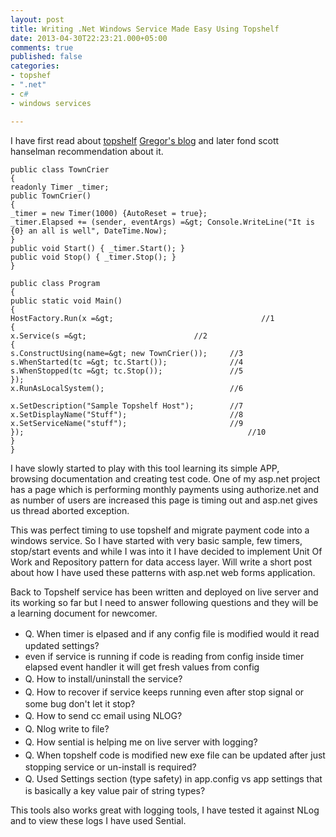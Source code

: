 ```yaml
---
layout: post
title: Writing .Net Windows Service Made Easy Using Topshelf
date: 2013-04-30T22:23:21.000+05:00
comments: true
published: false
categories:
- topshef
- ".net"
- c#
- windows services

---
```

I have first read about <a href="http://topshelf-project.com/">topshelf</a> <a href="http://gregorsuttie.com/2012/08/20/what-i-learned-last-week-13th-august-17th-august/">Gregor's blog</a> and later fond scott hanselman recommendation about it.

    public class TownCrier
    {
    readonly Timer _timer;
    public TownCrier()
    {
    _timer = new Timer(1000) {AutoReset = true};
    _timer.Elapsed += (sender, eventArgs) =&gt; Console.WriteLine("It is {0} an all is well", DateTime.Now);
    }
    public void Start() { _timer.Start(); }
    public void Stop() { _timer.Stop(); }
    }
    
    public class Program
    {
    public static void Main()
    {
    HostFactory.Run(x =&gt;                                 //1
    {
    x.Service(s =&gt;                        //2
    {
    s.ConstructUsing(name=&gt; new TownCrier());     //3
    s.WhenStarted(tc =&gt; tc.Start());              //4
    s.WhenStopped(tc =&gt; tc.Stop());               //5
    });
    x.RunAsLocalSystem();                            //6
    
    x.SetDescription("Sample Topshelf Host");        //7
    x.SetDisplayName("Stuff");                       //8
    x.SetServiceName("stuff");                       //9
    });                                                  //10
    }
    }

I have slowly started to play with this tool learning its simple APP, browsing documentation and creating test code. One of my asp.net project has a page which is performing monthly payments using authorize.net and as number of users are increased this page is timing out and asp.net gives us thread aborted exception.

This was perfect timing to use topshelf and migrate payment code into a windows service. So I have started with very basic sample, few timers, stop/start events and while I was into it I have decided to implement Unit Of Work and Repository pattern for data access layer. Will write a short post about how I have used these patterns with asp.net web forms application.

Back to Topshelf service has been written and deployed on live server and its working so far but I need to answer following questions and they will be a learning document for newcomer.
<ul>
<li><span style="line-height: 21px;">Q. When timer is elpased and if any config file is modified would it read updated settings?</span></li>
<li>even if service is running if code is reading from config inside timer elapsed event handler it will get fresh values from config</li>
<li><span style="line-height: 21px;">Q. How to install/uninstall the service?</span></li>
<li><span style="line-height: 21px;">Q. How to recover if service keeps running even after stop signal or some bug don't let it stop?</span></li>
<li><span style="line-height: 21px;">Q. How to send cc email using NLOG?</span></li>
<li><span style="line-height: 21px;">Q. Nlog write to file?</span></li>
<li><span style="line-height: 21px;">Q. How sential is helping me on live server with logging?</span></li>
<li><span style="line-height: 21px;">Q. When topshelf code is modified new exe file can be updated after just stopping service or un-install is required?</span></li>
<li><span style="line-height: 21px;">Q. Used Settings section (type safety) in app.config vs app settings that is basically a key value pair of string types?</span></li>
</ul>

This tools also works great with logging tools, I have tested it against NLog and to view these logs I have used Sential.